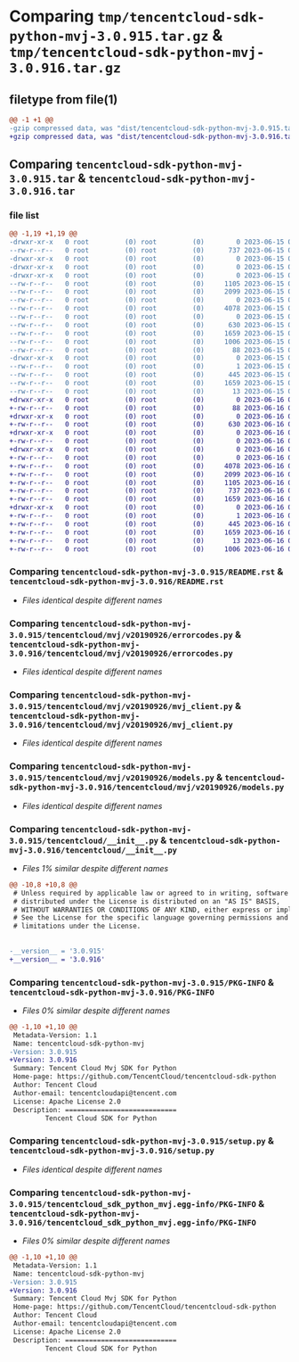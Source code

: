 # Comparing `tmp/tencentcloud-sdk-python-mvj-3.0.915.tar.gz` & `tmp/tencentcloud-sdk-python-mvj-3.0.916.tar.gz`

## filetype from file(1)

```diff
@@ -1 +1 @@
-gzip compressed data, was "dist/tencentcloud-sdk-python-mvj-3.0.915.tar", last modified: Thu Jun 15 00:30:08 2023, max compression
+gzip compressed data, was "dist/tencentcloud-sdk-python-mvj-3.0.916.tar", last modified: Fri Jun 16 00:38:14 2023, max compression
```

## Comparing `tencentcloud-sdk-python-mvj-3.0.915.tar` & `tencentcloud-sdk-python-mvj-3.0.916.tar`

### file list

```diff
@@ -1,19 +1,19 @@
-drwxr-xr-x   0 root         (0) root         (0)        0 2023-06-15 00:30:08.000000 tencentcloud-sdk-python-mvj-3.0.915/
--rw-r--r--   0 root         (0) root         (0)      737 2023-06-15 00:30:08.000000 tencentcloud-sdk-python-mvj-3.0.915/README.rst
-drwxr-xr-x   0 root         (0) root         (0)        0 2023-06-15 00:30:08.000000 tencentcloud-sdk-python-mvj-3.0.915/tencentcloud/
-drwxr-xr-x   0 root         (0) root         (0)        0 2023-06-15 00:30:08.000000 tencentcloud-sdk-python-mvj-3.0.915/tencentcloud/mvj/
-drwxr-xr-x   0 root         (0) root         (0)        0 2023-06-15 00:30:08.000000 tencentcloud-sdk-python-mvj-3.0.915/tencentcloud/mvj/v20190926/
--rw-r--r--   0 root         (0) root         (0)     1105 2023-06-15 00:30:08.000000 tencentcloud-sdk-python-mvj-3.0.915/tencentcloud/mvj/v20190926/errorcodes.py
--rw-r--r--   0 root         (0) root         (0)     2099 2023-06-15 00:30:08.000000 tencentcloud-sdk-python-mvj-3.0.915/tencentcloud/mvj/v20190926/mvj_client.py
--rw-r--r--   0 root         (0) root         (0)        0 2023-06-15 00:30:08.000000 tencentcloud-sdk-python-mvj-3.0.915/tencentcloud/mvj/v20190926/__init__.py
--rw-r--r--   0 root         (0) root         (0)     4078 2023-06-15 00:30:08.000000 tencentcloud-sdk-python-mvj-3.0.915/tencentcloud/mvj/v20190926/models.py
--rw-r--r--   0 root         (0) root         (0)        0 2023-06-15 00:30:08.000000 tencentcloud-sdk-python-mvj-3.0.915/tencentcloud/mvj/__init__.py
--rw-r--r--   0 root         (0) root         (0)      630 2023-06-15 00:30:08.000000 tencentcloud-sdk-python-mvj-3.0.915/tencentcloud/__init__.py
--rw-r--r--   0 root         (0) root         (0)     1659 2023-06-15 00:30:08.000000 tencentcloud-sdk-python-mvj-3.0.915/PKG-INFO
--rw-r--r--   0 root         (0) root         (0)     1006 2023-06-15 00:30:08.000000 tencentcloud-sdk-python-mvj-3.0.915/setup.py
--rw-r--r--   0 root         (0) root         (0)       88 2023-06-15 00:30:08.000000 tencentcloud-sdk-python-mvj-3.0.915/setup.cfg
-drwxr-xr-x   0 root         (0) root         (0)        0 2023-06-15 00:30:08.000000 tencentcloud-sdk-python-mvj-3.0.915/tencentcloud_sdk_python_mvj.egg-info/
--rw-r--r--   0 root         (0) root         (0)        1 2023-06-15 00:30:08.000000 tencentcloud-sdk-python-mvj-3.0.915/tencentcloud_sdk_python_mvj.egg-info/dependency_links.txt
--rw-r--r--   0 root         (0) root         (0)      445 2023-06-15 00:30:08.000000 tencentcloud-sdk-python-mvj-3.0.915/tencentcloud_sdk_python_mvj.egg-info/SOURCES.txt
--rw-r--r--   0 root         (0) root         (0)     1659 2023-06-15 00:30:08.000000 tencentcloud-sdk-python-mvj-3.0.915/tencentcloud_sdk_python_mvj.egg-info/PKG-INFO
--rw-r--r--   0 root         (0) root         (0)       13 2023-06-15 00:30:08.000000 tencentcloud-sdk-python-mvj-3.0.915/tencentcloud_sdk_python_mvj.egg-info/top_level.txt
+drwxr-xr-x   0 root         (0) root         (0)        0 2023-06-16 00:38:14.000000 tencentcloud-sdk-python-mvj-3.0.916/
+-rw-r--r--   0 root         (0) root         (0)       88 2023-06-16 00:38:14.000000 tencentcloud-sdk-python-mvj-3.0.916/setup.cfg
+drwxr-xr-x   0 root         (0) root         (0)        0 2023-06-16 00:38:14.000000 tencentcloud-sdk-python-mvj-3.0.916/tencentcloud/
+-rw-r--r--   0 root         (0) root         (0)      630 2023-06-16 00:38:14.000000 tencentcloud-sdk-python-mvj-3.0.916/tencentcloud/__init__.py
+drwxr-xr-x   0 root         (0) root         (0)        0 2023-06-16 00:38:14.000000 tencentcloud-sdk-python-mvj-3.0.916/tencentcloud/mvj/
+-rw-r--r--   0 root         (0) root         (0)        0 2023-06-16 00:38:14.000000 tencentcloud-sdk-python-mvj-3.0.916/tencentcloud/mvj/__init__.py
+drwxr-xr-x   0 root         (0) root         (0)        0 2023-06-16 00:38:14.000000 tencentcloud-sdk-python-mvj-3.0.916/tencentcloud/mvj/v20190926/
+-rw-r--r--   0 root         (0) root         (0)        0 2023-06-16 00:38:14.000000 tencentcloud-sdk-python-mvj-3.0.916/tencentcloud/mvj/v20190926/__init__.py
+-rw-r--r--   0 root         (0) root         (0)     4078 2023-06-16 00:38:14.000000 tencentcloud-sdk-python-mvj-3.0.916/tencentcloud/mvj/v20190926/models.py
+-rw-r--r--   0 root         (0) root         (0)     2099 2023-06-16 00:38:14.000000 tencentcloud-sdk-python-mvj-3.0.916/tencentcloud/mvj/v20190926/mvj_client.py
+-rw-r--r--   0 root         (0) root         (0)     1105 2023-06-16 00:38:14.000000 tencentcloud-sdk-python-mvj-3.0.916/tencentcloud/mvj/v20190926/errorcodes.py
+-rw-r--r--   0 root         (0) root         (0)      737 2023-06-16 00:38:14.000000 tencentcloud-sdk-python-mvj-3.0.916/README.rst
+-rw-r--r--   0 root         (0) root         (0)     1659 2023-06-16 00:38:14.000000 tencentcloud-sdk-python-mvj-3.0.916/PKG-INFO
+drwxr-xr-x   0 root         (0) root         (0)        0 2023-06-16 00:38:14.000000 tencentcloud-sdk-python-mvj-3.0.916/tencentcloud_sdk_python_mvj.egg-info/
+-rw-r--r--   0 root         (0) root         (0)        1 2023-06-16 00:38:14.000000 tencentcloud-sdk-python-mvj-3.0.916/tencentcloud_sdk_python_mvj.egg-info/dependency_links.txt
+-rw-r--r--   0 root         (0) root         (0)      445 2023-06-16 00:38:14.000000 tencentcloud-sdk-python-mvj-3.0.916/tencentcloud_sdk_python_mvj.egg-info/SOURCES.txt
+-rw-r--r--   0 root         (0) root         (0)     1659 2023-06-16 00:38:14.000000 tencentcloud-sdk-python-mvj-3.0.916/tencentcloud_sdk_python_mvj.egg-info/PKG-INFO
+-rw-r--r--   0 root         (0) root         (0)       13 2023-06-16 00:38:14.000000 tencentcloud-sdk-python-mvj-3.0.916/tencentcloud_sdk_python_mvj.egg-info/top_level.txt
+-rw-r--r--   0 root         (0) root         (0)     1006 2023-06-16 00:38:14.000000 tencentcloud-sdk-python-mvj-3.0.916/setup.py
```

### Comparing `tencentcloud-sdk-python-mvj-3.0.915/README.rst` & `tencentcloud-sdk-python-mvj-3.0.916/README.rst`

 * *Files identical despite different names*

### Comparing `tencentcloud-sdk-python-mvj-3.0.915/tencentcloud/mvj/v20190926/errorcodes.py` & `tencentcloud-sdk-python-mvj-3.0.916/tencentcloud/mvj/v20190926/errorcodes.py`

 * *Files identical despite different names*

### Comparing `tencentcloud-sdk-python-mvj-3.0.915/tencentcloud/mvj/v20190926/mvj_client.py` & `tencentcloud-sdk-python-mvj-3.0.916/tencentcloud/mvj/v20190926/mvj_client.py`

 * *Files identical despite different names*

### Comparing `tencentcloud-sdk-python-mvj-3.0.915/tencentcloud/mvj/v20190926/models.py` & `tencentcloud-sdk-python-mvj-3.0.916/tencentcloud/mvj/v20190926/models.py`

 * *Files identical despite different names*

### Comparing `tencentcloud-sdk-python-mvj-3.0.915/tencentcloud/__init__.py` & `tencentcloud-sdk-python-mvj-3.0.916/tencentcloud/__init__.py`

 * *Files 1% similar despite different names*

```diff
@@ -10,8 +10,8 @@
 # Unless required by applicable law or agreed to in writing, software
 # distributed under the License is distributed on an "AS IS" BASIS,
 # WITHOUT WARRANTIES OR CONDITIONS OF ANY KIND, either express or implied.
 # See the License for the specific language governing permissions and
 # limitations under the License.
 
 
-__version__ = '3.0.915'
+__version__ = '3.0.916'
```

### Comparing `tencentcloud-sdk-python-mvj-3.0.915/PKG-INFO` & `tencentcloud-sdk-python-mvj-3.0.916/PKG-INFO`

 * *Files 0% similar despite different names*

```diff
@@ -1,10 +1,10 @@
 Metadata-Version: 1.1
 Name: tencentcloud-sdk-python-mvj
-Version: 3.0.915
+Version: 3.0.916
 Summary: Tencent Cloud Mvj SDK for Python
 Home-page: https://github.com/TencentCloud/tencentcloud-sdk-python
 Author: Tencent Cloud
 Author-email: tencentcloudapi@tencent.com
 License: Apache License 2.0
 Description: ============================
         Tencent Cloud SDK for Python
```

### Comparing `tencentcloud-sdk-python-mvj-3.0.915/setup.py` & `tencentcloud-sdk-python-mvj-3.0.916/setup.py`

 * *Files identical despite different names*

### Comparing `tencentcloud-sdk-python-mvj-3.0.915/tencentcloud_sdk_python_mvj.egg-info/PKG-INFO` & `tencentcloud-sdk-python-mvj-3.0.916/tencentcloud_sdk_python_mvj.egg-info/PKG-INFO`

 * *Files 0% similar despite different names*

```diff
@@ -1,10 +1,10 @@
 Metadata-Version: 1.1
 Name: tencentcloud-sdk-python-mvj
-Version: 3.0.915
+Version: 3.0.916
 Summary: Tencent Cloud Mvj SDK for Python
 Home-page: https://github.com/TencentCloud/tencentcloud-sdk-python
 Author: Tencent Cloud
 Author-email: tencentcloudapi@tencent.com
 License: Apache License 2.0
 Description: ============================
         Tencent Cloud SDK for Python
```

